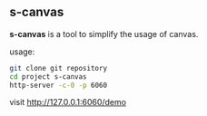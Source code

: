 ## s-canvas

**s-canvas** is a tool to simplify the usage of canvas.

usage:

```bash
git clone git repository
cd project s-canvas
http-server -c-0 -p 6060

```

visit http://127.0.0.1:6060/demo
